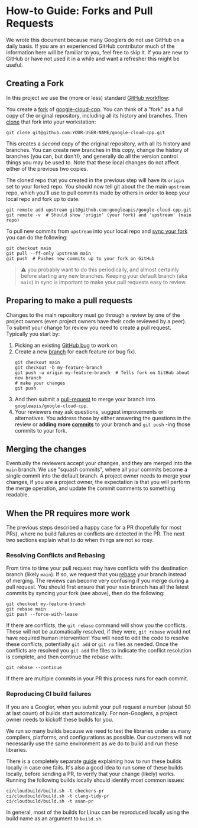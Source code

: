 # How-to Guide: Forks and Pull Requests

We wrote this document because many Googlers do not use GitHub on a daily basis.
If you are an experienced GitHub contributor much of the information here will
be familiar to you, feel free to skip it. If you are new to GitHub or have not
used it in a while and want a refresher this might be useful.

## Creating a Fork

In this project we use the (more or less) standard
[GitHub workflow][workflow-link]:

You create a [fork][fork-link] of [google-cloud-cpp][repo-link]. You can think
of a "fork" as a full copy of the original repository, including all its history
and branches. Then [clone][about-clone] that fork into your workstation:

```console
git clone git@github.com:YOUR-USER-NAME/google-cloud-cpp.git
```

This creates a *second* copy of the original repository, with all its history
and branches. You can create new branches in this copy, change the history of
branches (you can, but don't!), and generally do all the version control things
you may be used to. Note that these local changes do not affect either of the
previous two copies.

The cloned repo that you created in the previous step will have its `origin`
set to your forked repo. You should now tell git about the the main
`upstream` repo, which you'll use to pull commits made by others in order to
keep your local repo and fork up to date.

```console
git remote add upstream git@github.com:googleapis/google-cloud-cpp.git
git remote -v  # Should show 'origin' (your fork) and 'upstream' (main repo)
```

To pull new commits from `upstream` into your local repo and
[sync your fork][syncing-a-fork] you can do the following:

```console
git checkout main
git pull --ff-only upstream main
git push  # Pushes new commits up to your fork on GitHub
```

> :warning: you probably want to do this periodically, and almost certainly
> before starting any new branches. Keeping your default branch (aka `main`)
> in sync is important to make your pull requests easy to review.

## Preparing to make a pull requests

Changes to the main repository must go through a review by one of the project
owners (even project owners have their code reviewed by a peer). To submit your
change for review you need to create a pull request. Typically you start by:

1. Picking an existing [GitHub bug][mastering-issues] to work on.
2. Create a new [branch][about-branches] for each feature (or bug fix).
   ```console
   git checkout main
   git checkout -b my-feature-branch
   git push -u origin my-feature-branch  # Tells fork on GitHub about new branch
   # make your changes
   git push
   ```
3. And then submit a [pull-request][about-pull-requests] to merge your branch
   into `googleapis/google-cloud-cpp`.
4. Your reviewers may ask questions, suggest improvements or alternatives. You
   address those by either answering the questions in the review or
   **adding more [commits][about-commits]** to your branch and `git push` -ing
   those commits to your fork.

## Merging the changes

Eventually the reviewers accept your changes, and they are merged into the
`main` branch. We use "squash commits", where all your commits become a single
commit into the default branch. A project owner needs to merge your changes,
if you are a project owner, the expectation is that you will perform the merge
operation, and update the commit comments to something readable.

## When the PR requires more work

The previous steps described a happy case for a PR (hopefully for most PRs),
where no build failures or conflicts are detected in the PR.  The next two
sections explain what to do when things are not so rosy.

### Resolving Conflicts and Rebasing

From time to time your pull request may have conflicts with the destination
branch (likely `main`). If so, we request that you [rebase][about-rebase]
your branch instead of merging. The reviews can become very confusing if you
merge during a pull request. You should first ensure that your `main`
branch has all the latest commits by syncing your fork (see above), then do
the following:

```shell
git checkout my-feature-branch
git rebase main
git push --force-with-lease
```

If there are conflicts, the `git rebase` command will show you the conflicts.
These will not be automatically resolved, if they were, `git rebase` would not
have required human intervention!  You will need to edit the code to resolve
these conflicts, potentially `git add` or `git rm` files as needed. Once the
conflicts are resolved you `git add` the files to indicate the conflict
resolution is complete, and then continue the rebase with:

```
git rebase --continue
```

If there are multiple commits in your PR this process runs for each commit.

### Reproducing CI build failures

If you are a Googler, when you submit your pull request a number (about 50 at
last count) of builds start automatically. For non-Googlers, a project owner
needs to kickoff these builds for you.

We run so many builds because we need to test the libraries under as many
compilers, platforms, and configurations as possible. Our customers will not
necessarily use the same environment as we do to build and run these libraries.

There is a completely separate
[guide](howto-guide-running-ci-builds-locally.md) explaining how to run these
builds locally in case one fails. It's also a good idea to run some of these
builds locally, before sending a PR, to verify that your change (likely) works.
Running the following builds locally should identify most common issues:

```
ci/cloudbuild/build.sh -t checkers-pr
ci/cloudbuild/build.sh -t clang-tidy-pr
ci/cloudbuild/build.sh -t asan-pr
```

In general, most of the builds for Linux can be reproduced locally using the
build name as an argument to `build.sh`.

[about-branches]: https://help.github.com/articles/about-branches/
[about-clone]: https://help.github.com/articles/cloning-a-repository/
[about-commits]: https://help.github.com/desktop/guides/contributing-to-projects/committing-and-reviewing-changes-to-your-project/#about-commits
[about-pull-requests]: https://help.github.com/articles/about-pull-requests/
[about-rebase]: https://help.github.com/articles/about-git-rebase/
[fork-link]: https://guides.github.com/activities/forking/
[mastering-issues]: https://guides.github.com/features/issues/
[repo-link]: https://github.com/googleapis/google-cloud-cpp.git
[syncing-a-fork]: https://help.github.com/articles/syncing-a-fork/
[workflow-link]: https://guides.github.com/introduction/flow/
